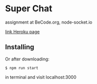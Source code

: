 # Super Chat
assignment at BeCode.org, node-socket.io

[link Heroku page](https://becode-socketio.herokuapp.com/)

## Installing

Or after downloading:

```
$ npm run start
```

in terminal and visit localhost:3000